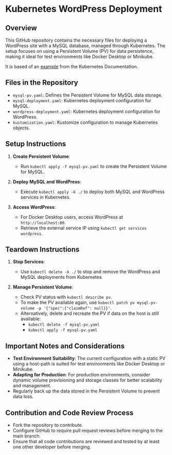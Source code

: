 
# Kubernetes WordPress Deployment

## Overview
This GitHub repository contains the necessary files for deploying a WordPress site with a MySQL database, managed through Kubernetes. The setup focuses on using a Persistent Volume (PV) for data persistence, making it ideal for test environments like Docker Desktop or Minikube.

It is based of an [example](https://kubernetes.io/docs/tutorials/stateful-application/mysql-wordpress-persistent-volume/) from the Kubernetes Documentation.

## Files in the Repository
- `mysql-pv.yaml`: Defines the Persistent Volume for MySQL data storage.
- `mysql-deployment.yaml`: Kubernetes deployment configuration for MySQL.
- `wordpress-deployment.yaml`: Kubernetes deployment configuration for WordPress.
- `kustomization.yaml`: Kustomize configuration to manage Kubernetes objects.

## Setup Instructions
1. **Create Persistent Volume**: 
   - Run `kubectl apply -f mysql-pv.yaml` to create the Persistent Volume for MySQL.

2. **Deploy MySQL and WordPress**:
   - Execute `kubectl apply -k ./` to deploy both MySQL and WordPress services in Kubernetes.

3. **Access WordPress**:
   - For Docker Desktop users, access WordPress at `http://localhost:80`.
   - Retrieve the external service IP using `kubectl get services wordpress`.

## Teardown Instructions
1. **Stop Services**:
   - Use `kubectl delete -k ./` to stop and remove the WordPress and MySQL deployments from Kubernetes.

2. **Manage Persistent Volume**:
   - Check PV status with `kubectl describe pv`.
   - To make the PV available again, use `kubectl patch pv mysql-pv-volume -p '{"spec":{"claimRef": null}}'`.
   - Alternatively, delete and recreate the PV if data on the host is still available:
     - `kubectl delete -f mysql-pv.yaml`
     - `kubectl apply -f mysql-pv.yaml`

## Important Notes and Considerations
- **Test Environment Suitability**: The current configuration with a static PV using a host-path is suited for test environments like Docker Desktop or Minikube.
- **Adapting for Production**: For production environments, consider dynamic volume provisioning and storage classes for better scalability and management.
- Regularly back up the data stored in the Persistent Volume to prevent data loss.

## Contribution and Code Review Process
- Fork the repository to contribute.
- Configure GitHub to require pull request reviews before merging to the main branch.
- Ensure that all code contributions are reviewed and tested by at least one other developer before merging.
